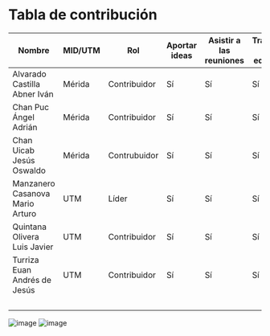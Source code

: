# Tabla de contribución

| Nombre |  MID/UTM  | Rol  | Aportar ideas | Asistir a las reuniones | Trabajo en equipo| Organización| Porcentaje| Puntuación final|
| ------------- |------------ |------------------------------ |------ | ------- |------------| -----------| ------------|------|
| Alvarado Castilla Abner Iván |   Mérida  | Contribuidor | Sí | Sí |Sí| Sí | 100% |16.67 %|
| Chan Puc Ángel Adrián |   Mérida  | Contribuidor  | Sí | Sí |Sí| Sí | 100% |16.67 %|
| Chan Uicab Jesús Oswaldo | Mérida |  Contrubuidor | Sí | Sí |Sí| Sí | 100% |16.67 %|
| Manzanero Casanova Mario Arturo | UTM |  Líder   | Sí | Sí |Sí| Sí | 100% |16.67 %|
| Quintana Olivera Luis Javier |  UTM | Contribuidor    | Sí | Sí |Sí| Sí | 100%|16.67 %|
| Turriza Euan Andrés de Jesús|  UTM | Contribuidor   | Sí | Sí |Sí| Sí | 100% |16.67 %|
|| || |||| Total |100%|

![image](https://user-images.githubusercontent.com/92699339/142794109-08db374f-d040-4cc7-97ec-9a7965a50f8e.png)
![image](https://user-images.githubusercontent.com/92699339/142794132-074952a7-86a5-41bc-b218-2b934aa6356e.png)
